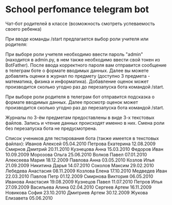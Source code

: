 # School perfomance telegram bot  
Чат-бот родителей в классе (возможность смотреть успеваемость своего ребенка)

При вводе команды /start предлагается выбор роли учителя или родителя:

При выборе роли учителя необходимо ввести пароль "admin" (находится в admin.py, в нем также необходимо ввести свой токен из BotFather).
После ввода корректного пароля вам отправится сообщение в телеграм боте о формате вводимых данных.
Далее вы можете добавлять оценки в журнал по предмету (доступно 3 предмета - математика, физика и информатика).
Добавление оценок может производится сколько угодно раз до перезапуска бота командой /start.

При выборе роли родителя в телеграм бот отправится подсказка о формате вводимых данных.
Далее просмотр оценок может производится сколько угодно раз до перезапуска бота командой /start.

Журналы по 3-ём предметам предоставлены в виде 3-х текстовых файлов. 
Запись и чтение данных происходят именно в них.
Смена роли без перезапуска бота не предусмотрена.

Список учеников для тестирования бота (также имеется в текстовых файлах):
Иванов Алексей 05.04.2010
Петрова Екатерина 12.08.2009
Смирнов Дмитрий 20.11.2010
Кузнецова Анна 15.03.2010
Федоров Иван 10.09.2009
Морозова Ольга 25.06.2010
Волков Павел 07.01.2010
Алексеева Мария 18.12.2009 
Павлова Анна 03.05.2010
Козлов Илья 21.09.2009
Никитина Дарья 14.07.2010
Соколов Максим 29.02.2010
Лебедева Анастасия 08.11.2009
Козлова Елена 17.10.2010
Медведев Иван 22.03.2010
Павлов Петр 01.12.2009
Смирнова Виктория 06.05.2010
Иванова Анастасия 19.08.2009
Кузнецов Павел 11.07.2010
Петров Илья 27.09.2009
Васильева Алина 02.04.2010
Сергеев Артем 16.11.2009
Новикова София 23.10.2010
Дмитриев Артем 30.12.2009
Жукова Елизавета 05.06.2010
